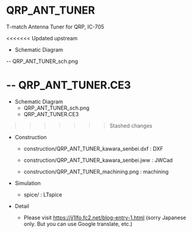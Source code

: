 # QRP_ANT_TUNER
 T-match Antenna Tuner for QRP, IC-705


<<<<<<< Updated upstream
- Schematic Diagram

-- QRP_ANT_TUNER_sch.png

-- QRP_ANT_TUNER.CE3
=======
* Schematic Diagram
	* QRP_ANT_TUNER_sch.png
	* QRP_ANT_TUNER.CE3
>>>>>>> Stashed changes

* Construction 
	* construction/QRP_ANT_TUNER_kawara_senbei.dxf	: DXF
	* construction/QRP_ANT_TUNER_kawara_senbei.jww	: JWCad

	* construction/QRP_ANT_TUNER_machining.png : machining

* Simulation
	* spice/ : LTspice

* Detail
	* Please visit https://jj1lfo.fc2.net/blog-entry-1.html (sorry Japanese only. But you can use Google translate, etc.) 
